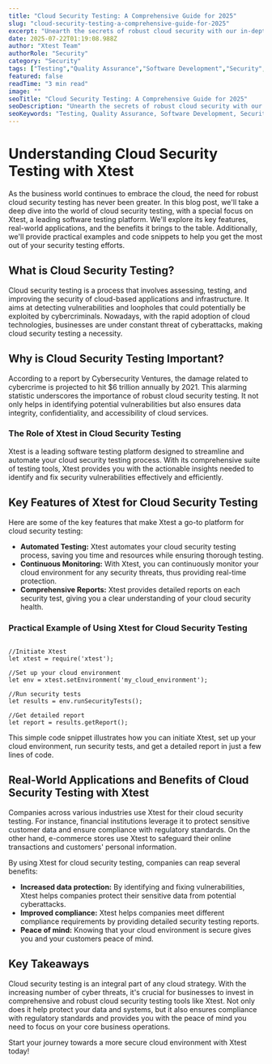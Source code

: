 ```yaml
---
title: "Cloud Security Testing: A Comprehensive Guide for 2025"
slug: "cloud-security-testing-a-comprehensive-guide-for-2025"
excerpt: "Unearth the secrets of robust cloud security with our in-depth exploration of Cloud Security Testing. Understand how to safeguard your data from potential breaches and cyber-attacks, ensuring the integrity of your cloud-based systems. Don’t let your cloud security be the weakest link, click to learn about cutting-edge testing strategies and tools now!"
date: 2025-07-22T01:19:08.988Z
author: "Xtest Team"
authorRole: "Security"
category: "Security"
tags: ["Testing","Quality Assurance","Software Development","Security","Vulnerability"]
featured: false
readTime: "3 min read"
image: ""
seoTitle: "Cloud Security Testing: A Comprehensive Guide for 2025"
seoDescription: "Unearth the secrets of robust cloud security with our in-depth exploration of Cloud Security Testing. Understand how to safeguard your data from potential breaches and cyber-attacks, ensuring the integrity of your cloud-based systems. Don’t let your cloud security be the weakest link, click to learn about cutting-edge testing strategies and tools now!"
seoKeywords: "Testing, Quality Assurance, Software Development, Security, Vulnerability"
---
```


# Understanding Cloud Security Testing with Xtest

As the business world continues to embrace the cloud, the need for robust cloud security testing has never been greater. In this blog post, we'll take a deep dive into the world of cloud security testing, with a special focus on Xtest, a leading software testing platform. We'll explore its key features, real-world applications, and the benefits it brings to the table. Additionally, we'll provide practical examples and code snippets to help you get the most out of your security testing efforts.

## What is Cloud Security Testing?

Cloud security testing is a process that involves assessing, testing, and improving the security of cloud-based applications and infrastructure. It aims at detecting vulnerabilities and loopholes that could potentially be exploited by cybercriminals. Nowadays, with the rapid adoption of cloud technologies, businesses are under constant threat of cyberattacks, making cloud security testing a necessity.

## Why is Cloud Security Testing Important?

According to a report by Cybersecurity Ventures, the damage related to cybercrime is projected to hit $6 trillion annually by 2021. This alarming statistic underscores the importance of robust cloud security testing. It not only helps in identifying potential vulnerabilities but also ensures data integrity, confidentiality, and accessibility of cloud services.

### The Role of Xtest in Cloud Security Testing

Xtest is a leading software testing platform designed to streamline and automate your cloud security testing process. With its comprehensive suite of testing tools, Xtest provides you with the actionable insights needed to identify and fix security vulnerabilities effectively and efficiently.

## Key Features of Xtest for Cloud Security Testing

Here are some of the key features that make Xtest a go-to platform for cloud security testing:

*   **Automated Testing:** Xtest automates your cloud security testing process, saving you time and resources while ensuring thorough testing.
*   **Continuous Monitoring:** With Xtest, you can continuously monitor your cloud environment for any security threats, thus providing real-time protection.
*   **Comprehensive Reports:** Xtest provides detailed reports on each security test, giving you a clear understanding of your cloud security health.

### Practical Example of Using Xtest for Cloud Security Testing

```

//Initiate Xtest
let xtest = require('xtest');

//Set up your cloud environment
let env = xtest.setEnvironment('my_cloud_environment');

//Run security tests
let results = env.runSecurityTests();

//Get detailed report
let report = results.getReport();
```

This simple code snippet illustrates how you can initiate Xtest, set up your cloud environment, run security tests, and get a detailed report in just a few lines of code.

## Real-World Applications and Benefits of Cloud Security Testing with Xtest

Companies across various industries use Xtest for their cloud security testing. For instance, financial institutions leverage it to protect sensitive customer data and ensure compliance with regulatory standards. On the other hand, e-commerce stores use Xtest to safeguard their online transactions and customers' personal information.

By using Xtest for cloud security testing, companies can reap several benefits:

*   **Increased data protection:** By identifying and fixing vulnerabilities, Xtest helps companies protect their sensitive data from potential cyberattacks.
*   **Improved compliance:** Xtest helps companies meet different compliance requirements by providing detailed security testing reports.
*   **Peace of mind:** Knowing that your cloud environment is secure gives you and your customers peace of mind.

## Key Takeaways

Cloud security testing is an integral part of any cloud strategy. With the increasing number of cyber threats, it's crucial for businesses to invest in comprehensive and robust cloud security testing tools like Xtest. Not only does it help protect your data and systems, but it also ensures compliance with regulatory standards and provides you with the peace of mind you need to focus on your core business operations.

Start your journey towards a more secure cloud environment with Xtest today!